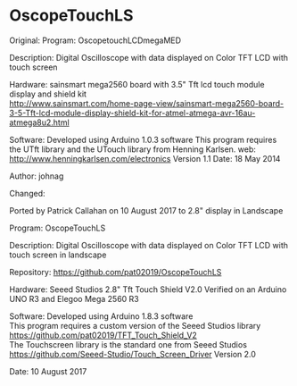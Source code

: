 # OscopeTouchLS

Original:
  Program:       OscopetouchLCDmegaMED

  Description:   Digital Oscilloscope with data  displayed
                 on Color TFT LCD with touch screen
  
  Hardware:      sainsmart mega2560 board with 3.5" Tft lcd touch  module display and shield kit      
                 http://www.sainsmart.com/home-page-view/sainsmart-mega2560-board-3-5-Tft-lcd-module-display-shield-kit-for-atmel-atmega-avr-16au-atmega8u2.html

  Software:      Developed using Arduino 1.0.3 software
                 This program requires the UTft library and the
                 UTouch library from Henning Karlsen.
                 web: http://www.henningkarlsen.com/electronics
                 Version 1.1
  Date:          18 May 2014
 
  Author:        johnag    

  
Changed:

  Ported by Patrick Callahan on 10 August 2017 to 2.8" display in Landscape
  
  Program:       OscopeTouchLS
  
  Description:   Digital Oscilloscope with data displayed
                   on Color TFT LCD with touch screen in landscape
                 
  Repository:    https://github.com/pat02019/OscopeTouchLS
  
  Hardware:      Seeed Studios 2.8" Tft Touch Shield V2.0
                   Verified on an Arduino UNO R3 and Elegoo Mega 2560 R3
                 
  Software:      Developed using Arduino 1.8.3 software  
                 This program requires a custom version of the Seeed Studios library                 
                 https://github.com/pat02019/TFT_Touch_Shield_V2                 
                 The Touchscreen library is the standard one from Seeed Studios
                 https://github.com/Seeed-Studio/Touch_Screen_Driver
                 Version 2.0
                 
  Date:          10 August 2017
